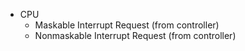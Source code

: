 * CPU
    * Maskable Interrupt Request (from controller)
    * Nonmaskable Interrupt Request (from controller)